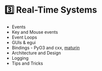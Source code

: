 # 3️⃣ Real-Time Systems

* Events
* Key and Mouse events
* Event Loops
* GUIs & egui
* Bindings - PyO3 and cxx, [maturin](https://www.maturin.rs/)
* Architecture and Design
* Logging
* Tips and Tricks
